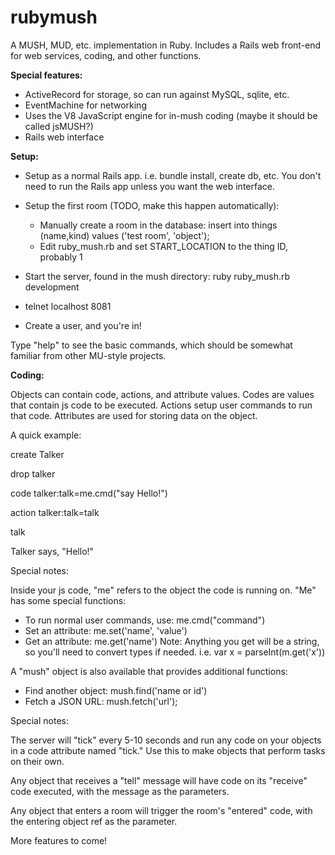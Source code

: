 # rubymush

A MUSH, MUD, etc. implementation in Ruby. Includes a Rails web front-end for web services, coding, and other functions.

**Special features:**

* ActiveRecord for storage, so can run against MySQL, sqlite, etc.
* EventMachine for networking
* Uses the V8 JavaScript engine for in-mush coding (maybe it should be called jsMUSH?)
* Rails web interface

**Setup:**

* Setup as a normal Rails app. i.e. bundle install, create db, etc. You don't need to run the Rails app unless you want the web interface.
* Setup the first room (TODO, make this happen automatically):
  * Manually create a room in the database: insert into things (name,kind) values ('test room', 'object');
  * Edit ruby_mush.rb and set START_LOCATION to the thing ID, probably 1

* Start the server, found in the mush directory: ruby ruby_mush.rb development
* telnet localhost 8081
* Create a user, and you're in!


Type "help" to see the basic commands, which should be somewhat familiar from other MU-style projects.

**Coding:**

Objects can contain code, actions, and attribute values. Codes are values that contain js code to be executed. Actions setup user commands to run that code. Attributes are used for storing data on the object.

A quick example:

create Talker

drop talker

code talker:talk=me.cmd("say Hello!")

action talker:talk=talk

talk

Talker says, "Hello!"


Special notes:

Inside your js code, "me" refers to the object the code is running on. "Me" has some special functions:

* To run normal user commands, use: me.cmd("command")
* Set an attribute: me.set('name', 'value')
* Get an attribute: me.get('name')
   Note: Anything you get will be a string, so you'll need to convert types if needed. i.e. var x = parseInt(m.get('x'))

A "mush" object is also available that provides additional functions:

* Find another object: mush.find('name or id')
* Fetch a JSON URL: mush.fetch('url');

Special notes:

The server will "tick" every 5-10 seconds and run any code on your objects in a code attribute named "tick." Use this to make objects that perform tasks on their own.

Any object that receives a "tell" message will have code on its "receive" code executed, with the message as the parameters.

Any object that enters a room will trigger the room's "entered" code, with the entering object ref as the parameter.

More features to come!
